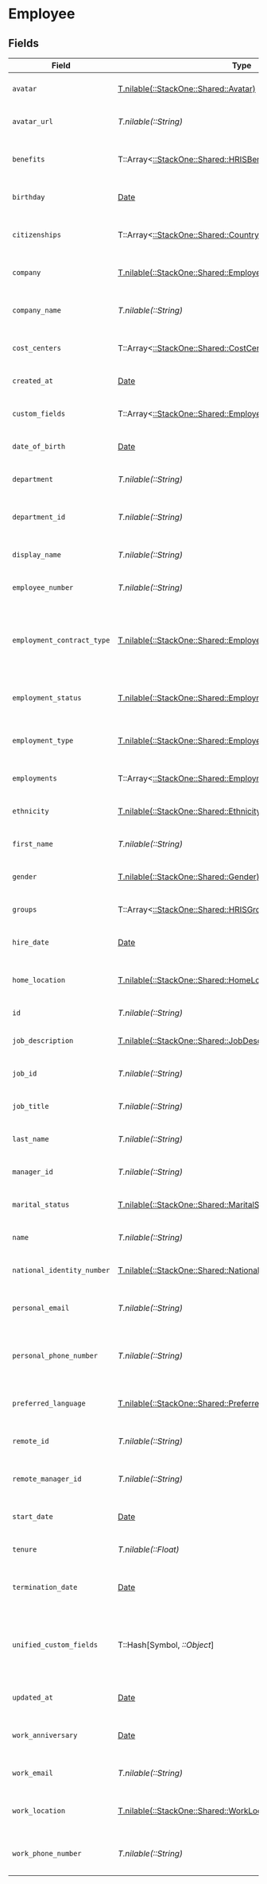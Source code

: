 # Employee


## Fields

| Field                                                                                                                  | Type                                                                                                                   | Required                                                                                                               | Description                                                                                                            | Example                                                                                                                |
| ---------------------------------------------------------------------------------------------------------------------- | ---------------------------------------------------------------------------------------------------------------------- | ---------------------------------------------------------------------------------------------------------------------- | ---------------------------------------------------------------------------------------------------------------------- | ---------------------------------------------------------------------------------------------------------------------- |
| `avatar`                                                                                                               | [T.nilable(::StackOne::Shared::Avatar)](../../models/shared/avatar.md)                                                 | :heavy_minus_sign:                                                                                                     | The employee avatar                                                                                                    | https://example.com/avatar.png                                                                                         |
| `avatar_url`                                                                                                           | *T.nilable(::String)*                                                                                                  | :heavy_minus_sign:                                                                                                     | The employee avatar Url                                                                                                | https://example.com/avatar.png                                                                                         |
| `benefits`                                                                                                             | T::Array<[::StackOne::Shared::HRISBenefit](../../models/shared/hrisbenefit.md)>                                        | :heavy_minus_sign:                                                                                                     | Current benefits of the employee                                                                                       |                                                                                                                        |
| `birthday`                                                                                                             | [Date](https://ruby-doc.org/stdlib-2.6.1/libdoc/date/rdoc/Date.html)                                                   | :heavy_minus_sign:                                                                                                     | The employee birthday                                                                                                  | 2021-01-01T00:00:00Z                                                                                                   |
| `citizenships`                                                                                                         | T::Array<[::StackOne::Shared::CountryCodeEnum](../../models/shared/countrycodeenum.md)>                                | :heavy_minus_sign:                                                                                                     | The citizenships of the Employee                                                                                       |                                                                                                                        |
| `company`                                                                                                              | [T.nilable(::StackOne::Shared::EmployeeCompany)](../../models/shared/employeecompany.md)                               | :heavy_minus_sign:                                                                                                     | The employee company                                                                                                   |                                                                                                                        |
| `company_name`                                                                                                         | *T.nilable(::String)*                                                                                                  | :heavy_minus_sign:                                                                                                     | The employee company name                                                                                              | Example Corp                                                                                                           |
| `cost_centers`                                                                                                         | T::Array<[::StackOne::Shared::CostCenters](../../models/shared/costcenters.md)>                                        | :heavy_minus_sign:                                                                                                     | The employee cost centers                                                                                              |                                                                                                                        |
| `created_at`                                                                                                           | [Date](https://ruby-doc.org/stdlib-2.6.1/libdoc/date/rdoc/Date.html)                                                   | :heavy_minus_sign:                                                                                                     | The created_at date                                                                                                    | 2021-01-01T01:01:01.000Z                                                                                               |
| `custom_fields`                                                                                                        | T::Array<[::StackOne::Shared::EmployeeCustomFields](../../models/shared/employeecustomfields.md)>                      | :heavy_minus_sign:                                                                                                     | The employee custom fields                                                                                             |                                                                                                                        |
| `date_of_birth`                                                                                                        | [Date](https://ruby-doc.org/stdlib-2.6.1/libdoc/date/rdoc/Date.html)                                                   | :heavy_minus_sign:                                                                                                     | The employee date_of_birth                                                                                             | 1990-01-01T00:00.000Z                                                                                                  |
| `department`                                                                                                           | *T.nilable(::String)*                                                                                                  | :heavy_minus_sign:                                                                                                     | The employee department                                                                                                | Physics                                                                                                                |
| `department_id`                                                                                                        | *T.nilable(::String)*                                                                                                  | :heavy_minus_sign:                                                                                                     | The employee department id                                                                                             | 3093                                                                                                                   |
| `display_name`                                                                                                         | *T.nilable(::String)*                                                                                                  | :heavy_minus_sign:                                                                                                     | The employee display name                                                                                              | Sir Issac Newton                                                                                                       |
| `employee_number`                                                                                                      | *T.nilable(::String)*                                                                                                  | :heavy_minus_sign:                                                                                                     | The assigned employee number                                                                                           | 125                                                                                                                    |
| `employment_contract_type`                                                                                             | [T.nilable(::StackOne::Shared::EmployeeEmploymentContractType)](../../models/shared/employeeemploymentcontracttype.md) | :heavy_minus_sign:                                                                                                     | The employment work schedule type (e.g., full-time, part-time)                                                         | full_time                                                                                                              |
| `employment_status`                                                                                                    | [T.nilable(::StackOne::Shared::EmploymentStatus)](../../models/shared/employmentstatus.md)                             | :heavy_minus_sign:                                                                                                     | The employee employment status                                                                                         | active                                                                                                                 |
| `employment_type`                                                                                                      | [T.nilable(::StackOne::Shared::EmployeeEmploymentType)](../../models/shared/employeeemploymenttype.md)                 | :heavy_minus_sign:                                                                                                     | The employee employment type                                                                                           | full_time                                                                                                              |
| `employments`                                                                                                          | T::Array<[::StackOne::Shared::Employment](../../models/shared/employment.md)>                                          | :heavy_minus_sign:                                                                                                     | The employee employments                                                                                               |                                                                                                                        |
| `ethnicity`                                                                                                            | [T.nilable(::StackOne::Shared::Ethnicity)](../../models/shared/ethnicity.md)                                           | :heavy_minus_sign:                                                                                                     | The employee ethnicity                                                                                                 | white                                                                                                                  |
| `first_name`                                                                                                           | *T.nilable(::String)*                                                                                                  | :heavy_minus_sign:                                                                                                     | The employee first name                                                                                                | Issac                                                                                                                  |
| `gender`                                                                                                               | [T.nilable(::StackOne::Shared::Gender)](../../models/shared/gender.md)                                                 | :heavy_minus_sign:                                                                                                     | The employee gender                                                                                                    | male                                                                                                                   |
| `groups`                                                                                                               | T::Array<[::StackOne::Shared::HRISGroup](../../models/shared/hrisgroup.md)>                                            | :heavy_minus_sign:                                                                                                     | The employee groups                                                                                                    |                                                                                                                        |
| `hire_date`                                                                                                            | [Date](https://ruby-doc.org/stdlib-2.6.1/libdoc/date/rdoc/Date.html)                                                   | :heavy_minus_sign:                                                                                                     | The employee hire date                                                                                                 | 2021-01-01T00:00.000Z                                                                                                  |
| `home_location`                                                                                                        | [T.nilable(::StackOne::Shared::HomeLocation)](../../models/shared/homelocation.md)                                     | :heavy_minus_sign:                                                                                                     | The employee home location                                                                                             |                                                                                                                        |
| `id`                                                                                                                   | *T.nilable(::String)*                                                                                                  | :heavy_minus_sign:                                                                                                     | Unique identifier                                                                                                      | 8187e5da-dc77-475e-9949-af0f1fa4e4e3                                                                                   |
| `job_description`                                                                                                      | [T.nilable(::StackOne::Shared::JobDescription)](../../models/shared/jobdescription.md)                                 | :heavy_minus_sign:                                                                                                     | The employee job description                                                                                           | Testing the laws of motion                                                                                             |
| `job_id`                                                                                                               | *T.nilable(::String)*                                                                                                  | :heavy_minus_sign:                                                                                                     | The employee job id                                                                                                    | 5290                                                                                                                   |
| `job_title`                                                                                                            | *T.nilable(::String)*                                                                                                  | :heavy_minus_sign:                                                                                                     | The employee job title                                                                                                 | Physicist                                                                                                              |
| `last_name`                                                                                                            | *T.nilable(::String)*                                                                                                  | :heavy_minus_sign:                                                                                                     | The employee last name                                                                                                 | Newton                                                                                                                 |
| `manager_id`                                                                                                           | *T.nilable(::String)*                                                                                                  | :heavy_minus_sign:                                                                                                     | The employee manager ID                                                                                                | 67890                                                                                                                  |
| `marital_status`                                                                                                       | [T.nilable(::StackOne::Shared::MaritalStatus)](../../models/shared/maritalstatus.md)                                   | :heavy_minus_sign:                                                                                                     | The employee marital status                                                                                            | single                                                                                                                 |
| `name`                                                                                                                 | *T.nilable(::String)*                                                                                                  | :heavy_minus_sign:                                                                                                     | The employee name                                                                                                      | Issac Newton                                                                                                           |
| `national_identity_number`                                                                                             | [T.nilable(::StackOne::Shared::NationalIdentityNumber)](../../models/shared/nationalidentitynumber.md)                 | :heavy_minus_sign:                                                                                                     | The national identity number                                                                                           |                                                                                                                        |
| `personal_email`                                                                                                       | *T.nilable(::String)*                                                                                                  | :heavy_minus_sign:                                                                                                     | The employee personal email                                                                                            | isaac.newton@example.com                                                                                               |
| `personal_phone_number`                                                                                                | *T.nilable(::String)*                                                                                                  | :heavy_minus_sign:                                                                                                     | The employee personal phone number                                                                                     | +1234567890                                                                                                            |
| `preferred_language`                                                                                                   | [T.nilable(::StackOne::Shared::PreferredLanguage)](../../models/shared/preferredlanguage.md)                           | :heavy_minus_sign:                                                                                                     | The employee preferred language                                                                                        | en_US                                                                                                                  |
| `remote_id`                                                                                                            | *T.nilable(::String)*                                                                                                  | :heavy_minus_sign:                                                                                                     | Provider's unique identifier                                                                                           | 8187e5da-dc77-475e-9949-af0f1fa4e4e3                                                                                   |
| `remote_manager_id`                                                                                                    | *T.nilable(::String)*                                                                                                  | :heavy_minus_sign:                                                                                                     | Provider's unique identifier of the manager                                                                            | e3cb75bf-aa84-466e-a6c1-b8322b257a48                                                                                   |
| `start_date`                                                                                                           | [Date](https://ruby-doc.org/stdlib-2.6.1/libdoc/date/rdoc/Date.html)                                                   | :heavy_minus_sign:                                                                                                     | The employee start date                                                                                                | 2021-01-01T00:00.000Z                                                                                                  |
| `tenure`                                                                                                               | *T.nilable(::Float)*                                                                                                   | :heavy_minus_sign:                                                                                                     | The employee tenure                                                                                                    | 2                                                                                                                      |
| `termination_date`                                                                                                     | [Date](https://ruby-doc.org/stdlib-2.6.1/libdoc/date/rdoc/Date.html)                                                   | :heavy_minus_sign:                                                                                                     | The employee termination date                                                                                          | 2021-01-01T00:00:00Z                                                                                                   |
| `unified_custom_fields`                                                                                                | T::Hash[Symbol, *::Object*]                                                                                            | :heavy_minus_sign:                                                                                                     | Custom Unified Fields configured in your StackOne project                                                              | {<br/>"my_project_custom_field_1": "REF-1236",<br/>"my_project_custom_field_2": "some other value"<br/>}               |
| `updated_at`                                                                                                           | [Date](https://ruby-doc.org/stdlib-2.6.1/libdoc/date/rdoc/Date.html)                                                   | :heavy_minus_sign:                                                                                                     | The updated_at date                                                                                                    | 2021-01-01T01:01:01.000Z                                                                                               |
| `work_anniversary`                                                                                                     | [Date](https://ruby-doc.org/stdlib-2.6.1/libdoc/date/rdoc/Date.html)                                                   | :heavy_minus_sign:                                                                                                     | The employee work anniversary                                                                                          | 2021-01-01T00:00:00Z                                                                                                   |
| `work_email`                                                                                                           | *T.nilable(::String)*                                                                                                  | :heavy_minus_sign:                                                                                                     | The employee work email                                                                                                | newton@example.com                                                                                                     |
| `work_location`                                                                                                        | [T.nilable(::StackOne::Shared::WorkLocation)](../../models/shared/worklocation.md)                                     | :heavy_minus_sign:                                                                                                     | The employee work location                                                                                             |                                                                                                                        |
| `work_phone_number`                                                                                                    | *T.nilable(::String)*                                                                                                  | :heavy_minus_sign:                                                                                                     | The employee work phone number                                                                                         | +1234567890                                                                                                            |